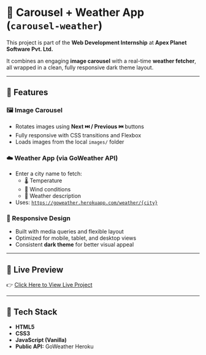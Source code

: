 # 🌟 Carousel + Weather App (`carousel-weather`)

This project is part of the **Web Development Internship** at **Apex Planet Software Pvt. Ltd.**

It combines an engaging **image carousel** with a real-time **weather fetcher**, all wrapped in a clean, fully responsive dark theme layout.

---

## 📌 Features

### 🖼️ Image Carousel

- Rotates images using **Next ⏭️ / Previous ⏮️** buttons
- Fully responsive with CSS transitions and Flexbox
- Loads images from the local `images/` folder

### ☁️ Weather App (via GoWeather API)

- Enter a city name to fetch:
  - 🌡️ Temperature
  - 💨 Wind conditions
  - 📃 Weather description
- Uses: [`https://goweather.herokuapp.com/weather/{city}`](https://goweather.herokuapp.com)

### 📱 Responsive Design

- Built with media queries and flexible layout
- Optimized for mobile, tablet, and desktop views
- Consistent **dark theme** for better visual appeal

---

## 🔗 Live Preview

👉 [Click Here to View Live Project](https://aayushaggarwal06.github.io/web-development-internship-apexplanet/carousel-weather/)

---

## 🔧 Tech Stack

- **HTML5**
- **CSS3**
- **JavaScript (Vanilla)**
- **Public API:** GoWeather Heroku
